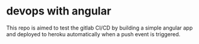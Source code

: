 # devops with angular 

This repo is aimed to test the gitlab CI/CD by building a simple angular app and deployed to heroku automatically when a push event is triggered.


